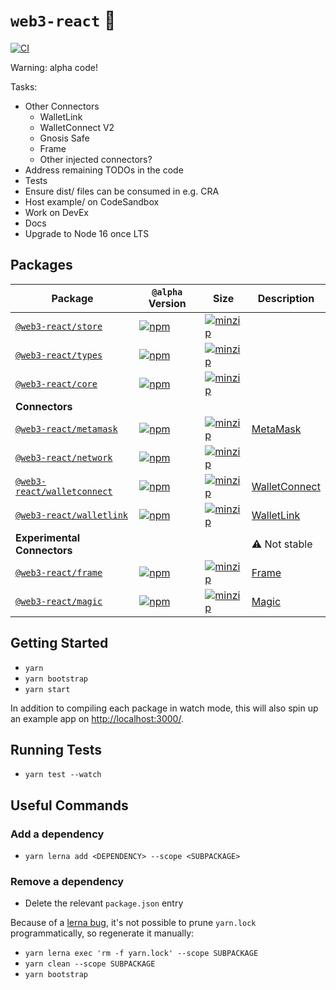 # `web3-react` 🧰

[![CI](https://github.com/NoahZinsmeister/web3-react/actions/workflows/CI.yml/badge.svg?branch=main)](https://github.com/NoahZinsmeister/web3-react/actions/workflows/CI.yml)

Warning: alpha code!

Tasks:
- Other Connectors
  - WalletLink
  - WalletConnect V2
  - Gnosis Safe
  - Frame
  - Other injected connectors?
- Address remaining TODOs in the code
- Tests
- Ensure dist/ files can be consumed in e.g. CRA
- Host example/ on CodeSandbox
- Work on DevEx
- Docs
- Upgrade to Node 16 once LTS

## Packages

| Package                                               | `@alpha` Version                                                                                                                            | Size                                                                                                                                                           | Description                                 |
| ----------------------------------------------------- | ------------------------------------------------------------------------------------------------------------------------------------------- | -------------------------------------------------------------------------------------------------------------------------------------------------------------- | ------------------------------------------- |
| [`@web3-react/store`](packages/store)                 | [![npm](https://img.shields.io/npm/v/@web3-react/store/alpha.svg)](https://www.npmjs.com/package/@web3-react/store/v/alpha)                 | [![minzip](https://img.shields.io/bundlephobia/minzip/@web3-react/store/alpha.svg)](https://bundlephobia.com/result?p=@web3-react/store@alpha)                 |                                             |
| [`@web3-react/types`](packages/types)                 | [![npm](https://img.shields.io/npm/v/@web3-react/types/alpha.svg)](https://www.npmjs.com/package/@web3-react/types/v/alpha)                 | [![minzip](https://img.shields.io/bundlephobia/minzip/@web3-react/types/alpha.svg)](https://bundlephobia.com/result?p=@web3-react/types@alpha)                 |                                             |
| [`@web3-react/core`](packages/core)                   | [![npm](https://img.shields.io/npm/v/@web3-react/core/alpha.svg)](https://www.npmjs.com/package/@web3-react/core/v/alpha)                   | [![minzip](https://img.shields.io/bundlephobia/minzip/@web3-react/core/alpha.svg)](https://bundlephobia.com/result?p=@web3-react/core@alpha)                   |                                             |
| **Connectors**                                        |                                                                                                                                             |                                                                                                                                                                |                                             |
| [`@web3-react/metamask`](packages/metamask)           | [![npm](https://img.shields.io/npm/v/@web3-react/metamask/alpha.svg)](https://www.npmjs.com/package/@web3-react/metamask/v/alpha)           | [![minzip](https://img.shields.io/bundlephobia/minzip/@web3-react/metamask/alpha.svg)](https://bundlephobia.com/result?p=@web3-react/metamask@alpha)           | [MetaMask](https://metamask.io/)            |
| [`@web3-react/network`](packages/network)             | [![npm](https://img.shields.io/npm/v/@web3-react/network/alpha.svg)](https://www.npmjs.com/package/@web3-react/network/v/alpha)             | [![minzip](https://img.shields.io/bundlephobia/minzip/@web3-react/network/alpha.svg)](https://bundlephobia.com/result?p=@web3-react/network@alpha)             |                                             |
| [`@web3-react/walletconnect`](packages/walletconnect) | [![npm](https://img.shields.io/npm/v/@web3-react/walletconnect/alpha.svg)](https://www.npmjs.com/package/@web3-react/walletconnect/v/alpha) | [![minzip](https://img.shields.io/bundlephobia/minzip/@web3-react/walletconnect/alpha.svg)](https://bundlephobia.com/result?p=@web3-react/walletconnect@alpha) | [WalletConnect](https://walletconnect.org/) |
| [`@web3-react/walletlink`](packages/walletlink)       | [![npm](https://img.shields.io/npm/v/@web3-react/walletlink/alpha.svg)](https://www.npmjs.com/package/@web3-react/walletlink/v/alpha)       | [![minzip](https://img.shields.io/bundlephobia/minzip/@web3-react/walletlink/alpha.svg)](https://bundlephobia.com/result?p=@web3-react/walletlink@alpha)       | [WalletLink](https://walletlink.org/#/)     |
| **Experimental Connectors**                           |                                                                                                                                             |                                                                                                                                                                | ⚠️ Not stable                                |
| [`@web3-react/frame`](packages/frame)                 | [![npm](https://img.shields.io/npm/v/@web3-react/frame/alpha.svg)](https://www.npmjs.com/package/@web3-react/frame/v/alpha)                 | [![minzip](https://img.shields.io/bundlephobia/minzip/@web3-react/frame/alpha.svg)](https://bundlephobia.com/result?p=@web3-react/frame@alpha)                 | [Frame](https://frame.sh/)                  |
| [`@web3-react/magic`](packages/magic)                 | [![npm](https://img.shields.io/npm/v/@web3-react/magic/alpha.svg)](https://www.npmjs.com/package/@web3-react/magic/v/alpha)                 | [![minzip](https://img.shields.io/bundlephobia/minzip/@web3-react/magic/alpha.svg)](https://bundlephobia.com/result?p=@web3-react/magic@alpha)                 | [Magic](https://magic.link/)                |


## Getting Started

- `yarn`
- `yarn bootstrap`
- `yarn start`

In addition to compiling each package in watch mode, this will also spin up an example app on [http://localhost:3000/](http://localhost:3000/).

## Running Tests

- `yarn test --watch`

## Useful Commands

### Add a dependency

- `yarn lerna add <DEPENDENCY> --scope <SUBPACKAGE>`

### Remove a dependency

- Delete the relevant `package.json` entry

Because of a [lerna bug](https://github.com/lerna/lerna/issues/1883), it's not possible to prune `yarn.lock` programmatically, so regenerate it manually:

- `yarn lerna exec 'rm -f yarn.lock' --scope SUBPACKAGE`
- `yarn clean --scope SUBPACKAGE`
- `yarn bootstrap`
